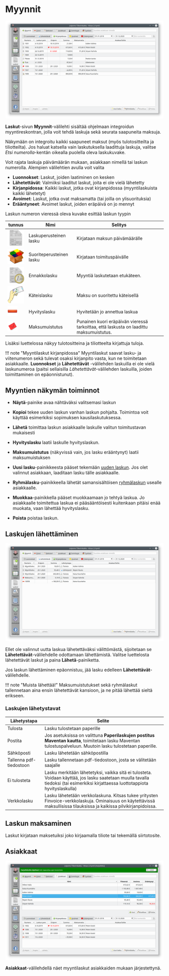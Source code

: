 # Myynnit

![](luettelo.png)

**Laskut**-sivun **Myynnit**-välilehti sisältää ohjelmaan integroidun myyntireskontran, jolla voit tehdä laskuja sekä seurata saapuneita maksuja.

Näkymään on integroitu kaikki saapuneet maksut (myös tulotositteilta ja tiliotteilta). Jos haluat katsella vain laskutuksella laadittuja laskuja, valitse _Etsi numerolla_-kentän oikealla puolella oleva laskukuvake.

Voit rajata laskuja päivämäärän mukaan, asiakkaan nimellä tai laskun numerolla. Alempien välilehtien avulla voit valita

- **Luonnokset**: Laskut, joiden laatiminen on kesken
- **Lähetettävät**: Valmiiksi laaditut laskut, joita ei ole vielä lähetetty
- **Kirjanpidossa**: Kaikki laskut, jotka ovat kirjanpidossa (myyntilaskuista kaikki lähetetyt)
- **Avoimet**: Laskut, jotka ovat maksamatta (tai joilla on ylisuorituksia)
- **Erääntyneet**: Avoimet laskut, joiden eräpäivä on jo mennyt

Laskun numeron vieressä oleva kuvake esittää laskun tyypin

| tunnus                 | Nimi                     | Selitys                                                                                 |
| ---------------------- | ------------------------ | --------------------------------------------------------------------------------------- |
| ![](lasku.png)         | Laskuperusteinen lasku   | Kirjataan maksun päivämäärälle                                                          |
| ![](suorite.png)       | Suoriteperusteinen lasku | Kirjataan toimituspäivälle                                                              |
| ![](ennakkolasku.png)  | Ennakkolasku             | Myyntiä laskutetaan etukäteen.                                                          |
| ![](kateinen.png)      | Käteislasku              | Maksu on suoritettu käteisellä                                                          |
| ![](poista.png)        | Hyvityslasku             | Hyvitetään jo annettua laskua                                                           |
| ![](punainenkuori.png) | Maksumuistutus           | Punainen kuori eräpäivän vieressä tarkoittaa, että laskusta on laadittu maksumuistutus. |

Lisäksi luettelossa näkyy tulotositteina ja tiliotteelta kirjattuja tuloja.

!!! note "Myyntilaskut kirjanpidossa"
Myyntilaskut saavat lasku- ja viitenumeron sekä tulevat osaksi kirjanpito vasta, kun ne toimitetaan asiakkaalle. **Luonnokset** ja **Lähetettävät** -välilehden laskuilla ei ole vielä laskunumeroa (paitsi sellaisilla _Lähetettävät_-välilehden laskuilla, joiden toimittaminen on epäonnistunut).

## Myyntien näkymän toiminnot

- **Näytä**-painike avaa nähtäväksi valitsemasi laskun
- **Kopioi** tekee uuden laskun vanhan laskun pohjalta. Toimintoa voit käyttää esimerkiksi sopimuksen kausilaskutuksessa.
- **Lähetä** toimittaa laskun asiakkaalle laskulle valitun toimitustavan mukaisesti

- **Hyvityslasku** laatii laskulle hyvityslaskun.
- **Maksumuistutus** (näkyvissä vain, jos lasku erääntynyt) laatii maksumuistuksen

- **Uusi lasku**-painikkeesta pääset tekemään [uuden laskun](uusi). Jos olet valinnut asiakkaan, laaditaan lasku tälle asiakkaalle.
- **Ryhmälasku**-painikkeella lähetät samansisältöisen [ryhmälaskun](ryhma) usealle asiakkaalle.
- **Muokkaa**-painikkella pääset muokkaamaan jo tehtyä laskua. Jo asiakkaalle toimitettua laskua ei pääsääntöisesti kuitenkaan pitäisi enää muokata, vaan lähettää hyvityslasku.
- **Poista** poistaa laskun.

## Laskujen lähettäminen

![](lahetettavat.png)

Ellet ole valinnut uutta laskua lähetettäväksi välittömästä, sijoitetaan se **Lähetettävät**-välilehdelle odottamaan lähettämistä. Valitse luettelosta lähetettävät laskut ja paina **Lähetä**-painiketta.

Jos laskun lähettäminen epäonnistuu, jää lasku edelleen **Lähetettävät**-välilehdelle.

!!! note "Muista lähettää!"
Maksumuistutukset sekä ryhmälaskut tallennetaan aina ensin lähetettävät kansioon, ja ne pitää lähettää sieltä erikseen.

### Laskujen lähetystavat

| Lähetystapa             | Selite                                                                                                                                                                            |
| ----------------------- | --------------------------------------------------------------------------------------------------------------------------------------------------------------------------------- |
| Tulosta                 | Lasku tulostetaan paperille                                                                                                                                                       |
| Postita                 | Jos asetuksissa on valittuna **Paperilaskujen postitus Maventan kautta**, toimitetaan lasku Maventan tulostuspalveluun. Muutoin lasku tulostetaan paperille.                      |
| Sähköposti              | Lasku lähetetään sähköpostilla                                                                                                                                                    |
| Tallenna pdf-tiedostoon | Lasku tallennetaan pdf-tiedostoon, josta se välitetään saajalle                                                                                                                   |
| Ei tulosteta            | Lasku merkitään lähetetyksi, vaikka sitä ei tulosteta. Voidaan käyttää, jos lasku saatetaan muulla tavalla tiedoksi (tai esimerkiksi kirjattaessa luottotappiota hyvityslaskulla) |
| Verkkolasku             | Lasku lähetetään verkkolaskuna. Kitsas tukee yritysten Finvoice-verkkolaskuja. Ominaisuus on käytettävissä maksullisissa tilauksissa ja kaikissa pilvikirjanpidoissa.             |

## Laskun maksaminen

Laskut kirjataan maksetuiksi joko kirjaamalla tiliote tai tekemällä siirtotosite.

## Asiakkaat

![](asiakkaat.png)

**Asiakkaat**-välilehdellä näet myyntilaskut asiakkaiden mukaan järjestettynä.
